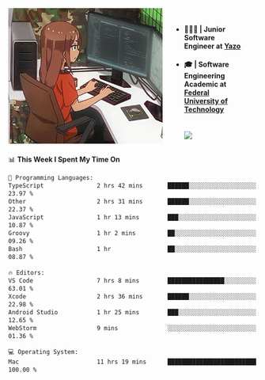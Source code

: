 
<body >
  <div style="display: flex; width: auto; margin-right: 30px ">
    <img align="right" width="312" height="274" style="padding-right:20px; " src="assets/umiko.gif" alt="Computer man" />
    <ul style="flex: 1;">
      <li><h4>🧑🏽‍💻 | Junior Software Engineer at <a href="https://www.yazo.com.br/">Yazo</a></h4></li>
      <li><h4>🎓 | Software Engineering Academic at <a href="http://www.utfpr.edu.br/">Federal University of Technology</a></h4></li>
      <br/>
      <a href="https://skillicons.dev">
        <img src="https://skillicons.dev/icons?i=ts,react,go,swift,c,ts,postgres,nodejs,js,heroku,gradle,firebase,flutter,docker,aws,arduino,redis,sqlite&theme=light&&perline=6 " />
      </a>
    </ul>  
    <br/>
  </div>
</body>


<!--START_SECTION:waka-->
📊 **This Week I Spent My Time On** 

```text
💬 Programming Languages: 
TypeScript               2 hrs 42 mins       ██████░░░░░░░░░░░░░░░░░░░   23.97 % 
Other                    2 hrs 31 mins       ██████░░░░░░░░░░░░░░░░░░░   22.37 % 
JavaScript               1 hr 13 mins        ███░░░░░░░░░░░░░░░░░░░░░░   10.87 % 
Groovy                   1 hr 2 mins         ██░░░░░░░░░░░░░░░░░░░░░░░   09.26 % 
Bash                     1 hr                ██░░░░░░░░░░░░░░░░░░░░░░░   08.87 % 

🔥 Editors: 
VS Code                  7 hrs 8 mins        ████████████████░░░░░░░░░   63.01 % 
Xcode                    2 hrs 36 mins       ██████░░░░░░░░░░░░░░░░░░░   22.98 % 
Android Studio           1 hr 25 mins        ███░░░░░░░░░░░░░░░░░░░░░░   12.65 % 
WebStorm                 9 mins              ░░░░░░░░░░░░░░░░░░░░░░░░░   01.36 % 

💻 Operating System: 
Mac                      11 hrs 19 mins      █████████████████████████   100.00 % 
```


<!--END_SECTION:waka-->

<!--
**danielr0d/danielr0d** is a ✨ _special_ ✨ repository because its `README.md` (this file) appears on your GitHub profile.

Here are some ideas to get you started:

- 🔭 I’m currently working on ...
- 🌱 I’m currently learning ...
- 👯 I’m looking to collaborate on ...
- 🤔 I’m looking for help with ...
- 💬 Ask me about ...
- 📫 How to reach me: ...
- 😄 Pronouns: ...
- ⚡ Fun fact: ...
-->
